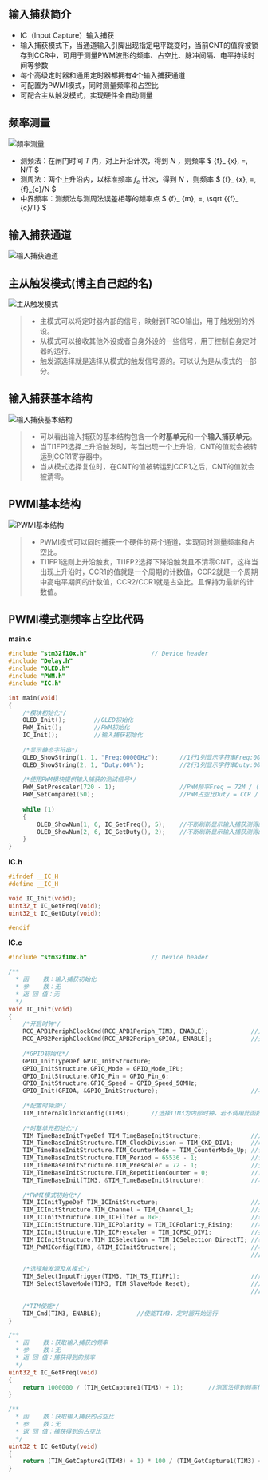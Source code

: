 ## 输入捕获简介
- IC（Input Capture）输入捕获
- 输入捕获模式下，当通道输入引脚出现指定电平跳变时，当前CNT的值将被锁存到CCR中，可用于测量PWM波形的频率、占空比、脉冲间隔、电平持续时间等参数
- 每个高级定时器和通用定时器都拥有4个输入捕获通道
- 可配置为PWMI模式，同时测量频率和占空比
- 可配合主从触发模式，实现硬件全自动测量

## 频率测量

![频率测量](./images/4.3-1频率测量.png)

- 测频法：在闸门时间 ${T}$ 内，对上升沿计次，得到 ${N}$ ，则频率
$ {f}_ {x}\, =\, N/T $
- 测周法：两个上升沿内，以标准频率 ${f_c}$ 计次，得到 ${N}$ ，则频率
$ {f}_ {x}\, =\, {f}_{c}/N $
- 中界频率：测频法与测周法误差相等的频率点
$ {f}_ {m}\, =\, \sqrt {{f}_ {c}/T} $

## 输入捕获通道

![输入捕获通道](./images/4.3-2输入捕获通道.png)

## 主从触发模式(博主自己起的名)

![主从触发模式](./images/4.3-3主从触发模式.png)

>- 主模式可以将定时器内部的信号，映射到TRGO输出，用于触发别的外设。
>- 从模式可以接收其他外设或者自身外设的一些信号，用于控制自身定时器的运行。
>- 触发源选择就是选择从模式的触发信号源的。可以认为是从模式的一部分。

## 输入捕获基本结构

![输入捕获基本结构](./images/4.3-4输入捕获基本结构.png)

>- 可以看出输入捕获的基本结构包含一个**时基单元**和一个**输入捕获单元**。
>- 当TI1FP1选择上升沿触发时，每当出现一个上升沿，CNT的值就会被转运到CCR1寄存器中。
>- 当从模式选择复位时，在CNT的值被转运到CCR1之后，CNT的值就会被清零。

## PWMI基本结构

![PWMI基本结构](./images/4.3-5PWMI基本结构.png)

>- PWMI模式可以同时捕获一个硬件的两个通道，实现同时测量频率和占空比。
>- TI1FP1选则上升沿触发，TI1FP2选择下降沿触发且不清零CNT，这样当出现上升沿时，CCR1的值就是一个周期的计数值，CCR2就是一个周期中高电平期间的计数值，CCR2/CCR1就是占空比。且保持为最新的计数值。

## PWMI模式测频率占空比代码

**main.c**

```cpp
#include "stm32f10x.h"                  // Device header
#include "Delay.h"
#include "OLED.h"
#include "PWM.h"
#include "IC.h"

int main(void)
{
	/*模块初始化*/
	OLED_Init();		//OLED初始化
	PWM_Init();			//PWM初始化
	IC_Init();			//输入捕获初始化
	
	/*显示静态字符串*/
	OLED_ShowString(1, 1, "Freq:00000Hz");		//1行1列显示字符串Freq:00000Hz
	OLED_ShowString(2, 1, "Duty:00%");			//2行1列显示字符串Duty:00%
	
	/*使用PWM模块提供输入捕获的测试信号*/
	PWM_SetPrescaler(720 - 1);					//PWM频率Freq = 72M / (PSC + 1) / 100
	PWM_SetCompare1(50);						//PWM占空比Duty = CCR / 100
	
	while (1)
	{
		OLED_ShowNum(1, 6, IC_GetFreq(), 5);	//不断刷新显示输入捕获测得的频率
		OLED_ShowNum(2, 6, IC_GetDuty(), 2);	//不断刷新显示输入捕获测得的占空比
	}
}

```

**IC.h**

```cpp
#ifndef __IC_H
#define __IC_H

void IC_Init(void);
uint32_t IC_GetFreq(void);
uint32_t IC_GetDuty(void);

#endif

```

**IC.c**

```cpp
#include "stm32f10x.h"                  // Device header

/**
  * 函    数：输入捕获初始化
  * 参    数：无
  * 返 回 值：无
  */
void IC_Init(void)
{
	/*开启时钟*/
	RCC_APB1PeriphClockCmd(RCC_APB1Periph_TIM3, ENABLE);			//开启TIM3的时钟
	RCC_APB2PeriphClockCmd(RCC_APB2Periph_GPIOA, ENABLE);			//开启GPIOA的时钟
	
	/*GPIO初始化*/
	GPIO_InitTypeDef GPIO_InitStructure;
	GPIO_InitStructure.GPIO_Mode = GPIO_Mode_IPU;
	GPIO_InitStructure.GPIO_Pin = GPIO_Pin_6;
	GPIO_InitStructure.GPIO_Speed = GPIO_Speed_50MHz;
	GPIO_Init(GPIOA, &GPIO_InitStructure);							//将PA6引脚初始化为上拉输入
	
	/*配置时钟源*/
	TIM_InternalClockConfig(TIM3);		//选择TIM3为内部时钟，若不调用此函数，TIM默认也为内部时钟
	
	/*时基单元初始化*/
	TIM_TimeBaseInitTypeDef TIM_TimeBaseInitStructure;				//定义结构体变量
	TIM_TimeBaseInitStructure.TIM_ClockDivision = TIM_CKD_DIV1;     //时钟分频，选择不分频，此参数用于配置滤波器时钟，不影响时基单元功能
	TIM_TimeBaseInitStructure.TIM_CounterMode = TIM_CounterMode_Up; //计数器模式，选择向上计数
	TIM_TimeBaseInitStructure.TIM_Period = 65536 - 1;               //计数周期，即ARR的值
	TIM_TimeBaseInitStructure.TIM_Prescaler = 72 - 1;               //预分频器，即PSC的值
	TIM_TimeBaseInitStructure.TIM_RepetitionCounter = 0;            //重复计数器，高级定时器才会用到
	TIM_TimeBaseInit(TIM3, &TIM_TimeBaseInitStructure);             //将结构体变量交给TIM_TimeBaseInit，配置TIM3的时基单元
	
	/*PWMI模式初始化*/
	TIM_ICInitTypeDef TIM_ICInitStructure;							//定义结构体变量
	TIM_ICInitStructure.TIM_Channel = TIM_Channel_1;				//选择配置定时器通道1
	TIM_ICInitStructure.TIM_ICFilter = 0xF;							//输入滤波器参数，可以过滤信号抖动
	TIM_ICInitStructure.TIM_ICPolarity = TIM_ICPolarity_Rising;		//极性，选择为上升沿触发捕获
	TIM_ICInitStructure.TIM_ICPrescaler = TIM_ICPSC_DIV1;			//捕获预分频，选择不分频，每次信号都触发捕获
	TIM_ICInitStructure.TIM_ICSelection = TIM_ICSelection_DirectTI;	//输入信号交叉，选择直通，不交叉
	TIM_PWMIConfig(TIM3, &TIM_ICInitStructure);						//将结构体变量交给TIM_PWMIConfig，配置TIM3的输入捕获通道
																	//此函数同时会把另一个通道配置为相反的配置，实现PWMI模式

	/*选择触发源及从模式*/
	TIM_SelectInputTrigger(TIM3, TIM_TS_TI1FP1);					//触发源选择TI1FP1
	TIM_SelectSlaveMode(TIM3, TIM_SlaveMode_Reset);					//从模式选择复位
																	//即TI1产生上升沿时，会触发CNT归零
	
	/*TIM使能*/
	TIM_Cmd(TIM3, ENABLE);			//使能TIM3，定时器开始运行
}

/**
  * 函    数：获取输入捕获的频率
  * 参    数：无
  * 返 回 值：捕获得到的频率
  */
uint32_t IC_GetFreq(void)
{
	return 1000000 / (TIM_GetCapture1(TIM3) + 1);		//测周法得到频率fx = fc / N，这里不执行+1的操作也可
}

/**
  * 函    数：获取输入捕获的占空比
  * 参    数：无
  * 返 回 值：捕获得到的占空比
  */
uint32_t IC_GetDuty(void)
{
	return (TIM_GetCapture2(TIM3) + 1) * 100 / (TIM_GetCapture1(TIM3) + 1);	//占空比Duty = CCR2 / CCR1 * 100，这里不执行+1的操作也可
}

```